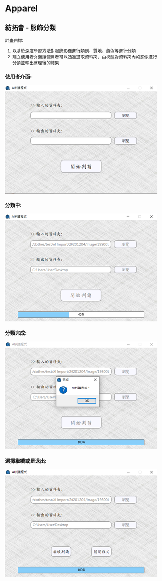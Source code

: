 # Apparel
 ## 紡拓會 - 服飾分類
 計畫目標:
 1. 以基於深度學習方法對服飾影像進行類別、質地、顏色等進行分類
 2. 建立使用者介面讓使用者可以透過選取資料夾，由模型對資料夾內的影像進行分類並輸出整理後的結果


### 使用者介面:
<img src="https://github.com/tingyu-kuo/Apparel/blob/main/images/UI.PNG" width="500"/><br/>

### 分類中:
<img src="https://github.com/tingyu-kuo/Apparel/blob/main/images/execute1.PNG" width="500"/><br/>

### 分類完成:
<img src="https://github.com/tingyu-kuo/Apparel/blob/main/images/execute2.PNG" width="500"/><br/>

### 選擇繼續或是退出:
<img src="https://github.com/tingyu-kuo/Apparel/blob/main/images/finish.PNG" width="500"/><br/>
